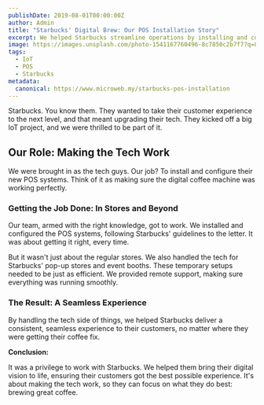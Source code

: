 ```yaml
---
publishDate: 2019-08-01T00:00:00Z
author: Admin
title: "Starbucks' Digital Brew: Our POS Installation Story"
excerpt: We helped Starbucks streamline operations by installing and configuring their POS systems. From store setups to pop-up events, we ensured a seamless customer experience.
image: https://images.unsplash.com/photo-1541167760496-8c7850c2b7f7?q=80&w=2070&auto=format&fit=crop&ixlib=rb-4.0.3&ixid=M3wxMjA3fDB8MHxwaG90by1wYWdlfHx8fGVufDB8fHx8fA%3D%3D
tags:
  - IoT
  - POS
  - Starbucks
metadata:
  canonical: https://www.microweb.my/starbucks-pos-installation
---
```


Starbucks. You know them. They wanted to take their customer experience to the next level, and that meant upgrading their tech. They kicked off a big IoT project, and we were thrilled to be part of it.

## Our Role: Making the Tech Work

We were brought in as the tech guys. Our job? To install and configure their new POS systems. Think of it as making sure the digital coffee machine was working perfectly.

### Getting the Job Done: In Stores and Beyond

Our team, armed with the right knowledge, got to work. We installed and configured the POS systems, following Starbucks' guidelines to the letter. It was about getting it right, every time.

But it wasn't just about the regular stores. We also handled the tech for Starbucks' pop-up stores and event booths. These temporary setups needed to be just as efficient. We provided remote support, making sure everything was running smoothly.

### The Result: A Seamless Experience

By handling the tech side of things, we helped Starbucks deliver a consistent, seamless experience to their customers, no matter where they were getting their coffee fix.

**Conclusion:**

It was a privilege to work with Starbucks. We helped them bring their digital vision to life, ensuring their customers got the best possible experience. It's about making the tech work, so they can focus on what they do best: brewing great coffee.